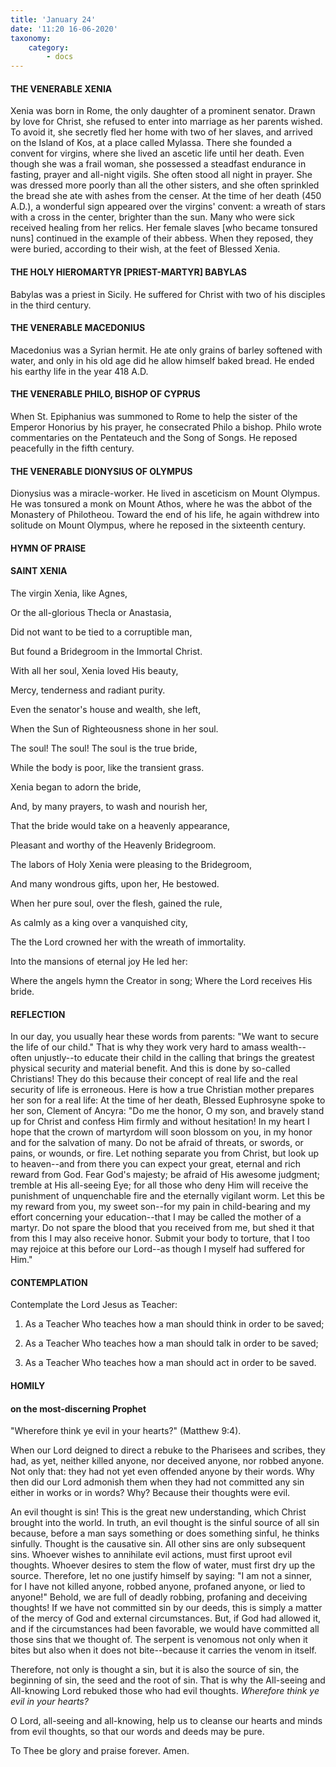 ```yaml
---
title: 'January 24'
date: '11:20 16-06-2020'
taxonomy:
    category:
        - docs
---
```


####  THE VENERABLE XENIA


Xenia was born in Rome, the only daughter of a prominent senator. Drawn by love for Christ, she refused to enter into marriage as her parents wished. To avoid it, she secretly fled her home with two of her slaves, and arrived on the Island of Kos, at a place called Mylassa. There she founded a convent for virgins, where she lived an ascetic life until her death. Even though she was a frail woman, she possessed a steadfast endurance in fasting, prayer and all-night vigils. She often stood all night in prayer. She was dressed more poorly than all the other sisters, and she often sprinkled the bread she ate with ashes from the censer. At the time of her death (450 A.D.), a wonderful sign appeared over the virgins' convent: a wreath of stars with a cross in the center, brighter than the sun. Many who were sick received healing from her relics. Her female slaves [who became tonsured nuns] continued in the example of their abbess. When they reposed, they were buried, according to their wish, at the feet of Blessed Xenia.

#### THE HOLY HIEROMARTYR [PRIEST-MARTYR] BABYLAS

Babylas was a priest in Sicily. He suffered for Christ with two of his disciples in the third century.

#### THE VENERABLE MACEDONIUS

Macedonius was a Syrian hermit. He ate only grains of barley softened with water, and only in his old age did he allow himself baked bread. He ended his earthy life in the year 418 A.D.

#### THE VENERABLE PHILO, BISHOP OF CYPRUS

When St. Epiphanius was summoned to Rome to help the sister of the Emperor Honorius by his prayer, he consecrated Philo a bishop. Philo wrote commentaries on the Pentateuch and the Song of Songs. He reposed peacefully in the fifth century.

#### THE VENERABLE DIONYSIUS OF OLYMPUS

Dionysius was a miracle-worker. He lived in asceticism on Mount Olympus. He was tonsured a monk on Mount Athos, where he was the abbot of the Monastery of Philotheou. Toward the end of his life, he again withdrew into solitude on Mount Olympus, where he reposed in the sixteenth century.



#### HYMN OF PRAISE

#### SAINT XENIA

The virgin Xenia, like Agnes,

Or the all-glorious Thecla or Anastasia,

Did not want to be tied to a corruptible man,

But found a Bridegroom in the Immortal Christ.

With all her soul, Xenia loved His beauty,

Mercy, tenderness and radiant purity.

Even the senator's house and wealth, she left,

When the Sun of Righteousness shone in her soul.

The soul! The soul! The soul is the true bride,

While the body is poor, like the transient grass.

Xenia began to adorn the bride,

And, by many prayers, to wash and nourish her,

That the bride would take on a heavenly appearance,

Pleasant and worthy of the Heavenly Bridegroom.

The labors of Holy Xenia were pleasing to the Bridegroom,

And many wondrous gifts, upon her, He bestowed.

When her pure soul, over the flesh, gained the rule,

As calmly as a king over a vanquished city,

The the Lord crowned her with the wreath of immortality.

Into the mansions of eternal joy He led her:

Where the angels hymn the Creator in song;
Where the Lord receives His bride.

#### REFLECTION

In our day, you usually hear these words from parents: "We want to secure the life of our child." That is why they work very hard to amass wealth--often unjustly--to educate their child in the calling that brings the greatest physical security and material benefit. And this is done by so-called Christians! They do this because their concept of real life and the real security of life is erroneous. Here is how a true Christian mother prepares her son for a real life: At the time of her death, Blessed Euphrosyne spoke to her son, Clement of Ancyra: "Do me the honor, O my son, and bravely stand up for Christ and confess Him firmly and without hesitation! In my heart I hope that the crown of martyrdom will soon blossom on you, in my honor and for the salvation of many. Do not be afraid of threats, or swords, or pains, or wounds, or fire. Let nothing separate you from Christ, but look up to heaven--and from there you can expect your great, eternal and rich reward from God. Fear God's majesty; be afraid of His awesome judgment; tremble at His all-seeing Eye; for all those who deny Him will receive the punishment of unquenchable fire and the eternally vigilant worm. Let this be my reward from you, my sweet son--for my pain in child-bearing and my effort concerning your education--that I may be called the mother of a martyr. Do not spare the blood that you received from me, but shed it that from this I may also receive honor. Submit your body to torture, that I too may rejoice at this before our Lord--as though I myself had suffered for Him."


#### CONTEMPLATION

Contemplate the Lord Jesus as Teacher:

1.  As a Teacher Who teaches how a man should think in order to be saved;

1.  As a Teacher Who teaches how a man should talk in order to be saved;

1.  As a Teacher Who teaches how a man should act in order to be saved.



#### HOMILY

#### on the most-discerning Prophet

"Wherefore think ye evil in your hearts?" (Matthew 9:4).

When our Lord deigned to direct a rebuke to the Pharisees and scribes, they had, as yet, neither killed anyone, nor deceived anyone, nor robbed anyone. Not only that: they had not yet even offended anyone by their words. Why then did our Lord admonish them when they had not committed any sin either in works or in words? Why? Because their thoughts were evil.

An evil thought is sin! This is the great new understanding, which Christ brought into the world. In truth, an evil thought is the sinful source of all sin because, before a man says something or does something sinful, he thinks sinfully. Thought is the causative sin. All other sins are only subsequent sins. Whoever wishes to annihilate evil actions, must first uproot evil thoughts. Whoever desires to stem the flow of water, must first dry up the source. Therefore, let no one justify himself by saying: "I am not a sinner, for I have not killed anyone, robbed anyone, profaned anyone, or lied to anyone!" Behold, we are full of deadly robbing, profaning and deceiving thoughts! If we have not committed sin by our deeds, this is simply a matter of the mercy of God and external circumstances. But, if God had allowed it, and if the circumstances had been favorable, we would have committed all those sins that we thought of. The serpent is venomous not only when it bites but also when it does not bite--because it carries the venom in itself.

Therefore, not only is thought a sin, but it is also the source of sin, the beginning of sin, the seed and the root of sin. That is why the All-seeing and All-knowing Lord rebuked those who had evil thoughts. *Wherefore think ye evil in your hearts?*

O Lord, all-seeing and all-knowing, help us to cleanse our hearts and minds from evil thoughts, so that our words and deeds may be pure.

To Thee be glory and praise forever. Amen.

 
